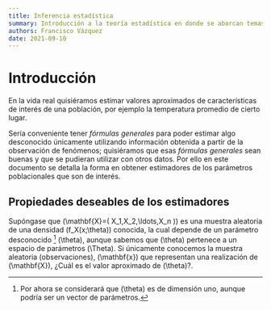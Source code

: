```yaml
---
title: Inferencia estadística
summary: Introducción a la teoría estadística en donde se abarcan temas de propiedades de los estimadores puntuales y por intervalos.
authors: Francisco Vázquez
date: 2021-09-10
---
```


# Introducción

En la vida real quisiéramos estimar valores aproximados de características de interés de una población, por ejemplo la temperatura promedio de cierto lugar.

Sería conveniente tener _fórmulas generales_ para poder estimar algo desconocido únicamente utilizando información obtenida a partir de la observación de fenómenos; quisiéramos que esas _fórmulas generales_ sean buenas y que se pudieran utilizar con otros datos. Por ello en este documento se detalla la forma en obtener estimadores de los parámetros poblacionales que son de interés.

## Propiedades deseables de los estimadores

Supóngase que \(\mathbf{X}=( X_1,X_2,\ldots,X_n )\) es una muestra aleatoria de una densidad \(f_X(x;\theta)\) conocida, la cual depende de un parámetro desconocido [^1] \(\theta\), aunque sabemos que \(\theta\) pertenece a un espacio de parámetros \(\Theta\). Si únicamente conocemos la muestra aleatoria (observaciones), \(\mathbf{x}\) que representan una realización de \(\mathbf{X}\), ¿Cuál es el valor aproximado de \(\theta\)?.

[^1]: Por ahora se considerará que \(\theta\) es de dimensión uno, aunque podría ser un vector de parámetros.
